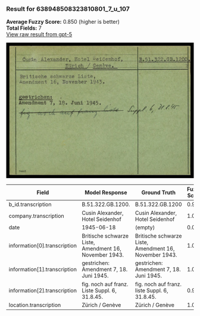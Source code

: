 ### Result for 638948508323810801_7_u_107
**Average Fuzzy Score:** 0.850 (higher is better)<br>
**Total Fields:** 7<br>
[View raw result from gpt-5](https://github.com/RISE-UNIBAS/humanities_data_benchmark/blob/main/results/2025-10-24/T0309/request_T0309_638948508323810801_7_u_107.json)

<img src="https://github.com/RISE-UNIBAS/humanities_data_benchmark/blob/main/benchmarks/blacklist/images/638948508323810801_7_u_107.jpg?raw=true" alt="638948508323810801_7_u_107" width="600px">

| Field | Model Response | Ground Truth | Fuzzy Score | Match |
|-------|----------------|--------------|-------------|-------|
| b_id.transcription | B.51.322.GB.1200. | B.51.322.GB.1200 | 0.970 | ✅ |
| company.transcription | Cusin Alexander, Hotel Seidenhof | Cusin Alexander, Hotel Seidenhof | 1.000 | ✅ |
| date | 1945-06-18 | (empty) | 0.000 | ❌ |
| information[0].transcription | Britische schwarze Liste,<br>Amendment 16, November 1943. | Britische schwarze Liste,<br>Amendment 16, November 1943. | 1.000 | ✅ |
| information[1].transcription | gestrichen:<br>Amendment 7, 18. Juni 1945. | gestrichen:<br>Amendment 7, 18. Juni 1945. | 1.000 | ✅ |
| information[2].transcription | fig. noch auf franz. Liste Suppl. 6, 31.8.45. | fig. noch auf franz. liste Suppl. 6, 31.8.45. | 0.978 | ✅ |
| location.transcription | Zürich / Genève | Zürich / Genève | 1.000 | ✅ |

